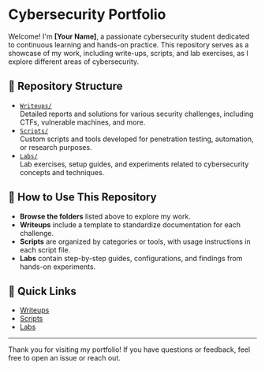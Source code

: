 # Cybersecurity Portfolio

Welcome! I'm **[Your Name]**, a passionate cybersecurity student dedicated to continuous learning and hands-on practice. This repository serves as a showcase of my work, including write-ups, scripts, and lab exercises, as I explore different areas of cybersecurity.

## 📁 Repository Structure

- [`Writeups/`](./Writeups/)  
  Detailed reports and solutions for various security challenges, including CTFs, vulnerable machines, and more.
- [`Scripts/`](./Scripts/)  
  Custom scripts and tools developed for penetration testing, automation, or research purposes.
- [`Labs/`](./Labs/)  
  Lab exercises, setup guides, and experiments related to cybersecurity concepts and techniques.

## 🚀 How to Use This Repository

- **Browse the folders** listed above to explore my work.
- **Writeups** include a template to standardize documentation for each challenge.
- **Scripts** are organized by categories or tools, with usage instructions in each script file.
- **Labs** contain step-by-step guides, configurations, and findings from hands-on experiments.

## 🔗 Quick Links

- [Writeups](./Writeups/)
- [Scripts](./Scripts/)
- [Labs](./Labs/)

---

Thank you for visiting my portfolio! If you have questions or feedback, feel free to open an issue or reach out.
